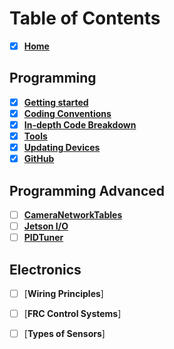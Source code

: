 # Table of Contents
- [x] [**Home**][home]  
## Programming 
- [x] [**Getting started**][Gstart]  
- [x] [**Coding Conventions**][CConv]    
- [x] [**In-depth Code Breakdown**][bdown]  
- [x] [**Tools**][bffs]   
- [x] [**Updating Devices**][dvcupd]    
- [x] [**GitHub**][GConv]    

## Programming Advanced
- [ ] [**CameraNetworkTables**][cams]
- [ ] [**Jetson I/O**][jetio]
- [ ] [**PIDTuner**][pidtuner]

## Electronics
- [ ] [**Wiring Principles**]
- [ ] [**FRC Control Systems**]
- [ ] [**Types of Sensors**]


[home]: https://github.com/Aidan747/FRC-Offseason-2022/wiki
[Gstart]: https://github.com/Aidan747/FRC-Offseason-2022/wiki/Starting-out
[GConv]: https://github.com/Aidan747/FRC-Offseason-2022/wiki/GitHub
[CConv]: https://github.com/Aidan747/FRC-Offseason-2022/wiki/Coding-Conventions
[bdown]: https://github.com/Aidan747/FRC-Offseason-2022/wiki/Code-Breakdown
[dvcupd]: https://github.com/Aidan747/FRC-Offseason-2022/wiki/Updating-devices
[bffs]: https://github.com/Aidan747/FRC-Offseason-2022/wiki/Tools
[cams]: https://github.com/Aidan747/FRC-Offseason-2022/wiki/CameraNetworkTables
[pidtuner]: https://github.com/Aidan747/FRC-Offseason-2022/wiki/PIDTuner
[jetio]: https://github.com/Aidan747/FRC-Offseason-2022/wiki/Jetson-IO
[wirePrin]: x
[frcsys]: frcsys
[senstype]: x